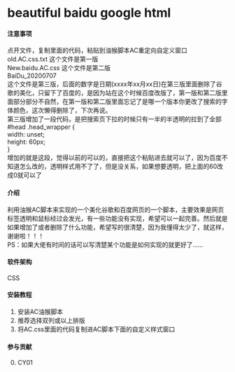 # beautiful baidu google html

#### 注意事项
点开文件，复制里面的代码，粘贴到油猴脚本AC重定向自定义窗口  
old.AC.css.txt 这个文件是第一版  
New.baidu.AC.css 这个文件是第二版  
BaiDu_20200707  
这个文件是第三版，后面的数字是日期(xxxx年xx月xx日)在第三版里面删除了谷歌的美化，只留下了百度的，是因为站在这个时候百度改版了，第一版和第二版里面部分部分不自然，在第一版和第二版里面忘记了是哪一个版本你更改了搜索的字体颜色，这次懒得删除了，下次再说。  
第三版增加了一段代码，是把搜索页下拉的时候只有一半的半透明的拉到了全部  
#head .head_wrapper {  
    width: unset;  
    height: 60px;  
}  
增加的就是这段，觉得以前的可以的，直接把这个粘贴进去就可以了，因为百度不知道怎么改的，透明样式用不了了，但是没关系，如果想要透明，把上面的60改成0就可以了  

#### 介绍
利用油猴AC脚本来实现的一个美化谷歌和百度网页的一个脚本，主要效果是网页标签透明和鼠标经过会发光，有一些功能没有实现，希望可以一起完善。然后就是如果增加了或者删除了什么功能，希望写的很清楚，因为我懂得太少了，就这样，谢谢啦！！！  
PS：如果大佬有时间的话可以写清楚某个功能是如何实现的就更好了……
#### 软件架构
CSS


#### 安装教程

1.  安装AC油猴脚本
2.  推荐选择双列或以上排版
3.  将AC.css里面的代码复制进AC脚本下面的自定义样式窗口

#### 参与贡献
0.  CY01
